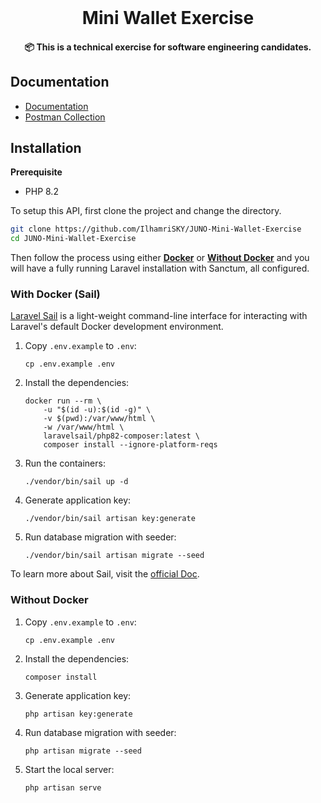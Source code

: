 <br/>

<p align="center">
  <h1 align="center">Mini Wallet Exercise</h1>
  <h4 align="center">📦 This is a technical exercise for software engineering candidates.</h4>

## Documentation

-   [Documentation](https://documenter.getpostman.com/view/1766937/2sA2xh3YNf)
-   [Postman Collection](https://github.com/IlhamriSKY/JUNO-Mini-Wallet-Exercise/blob/main/Mini_Wallet_Exercise.postman_collection.json)

## Installation

**Prerequisite**

-   PHP 8.2

To setup this API, first clone the project and change the directory.

```sh
git clone https://github.com/IlhamriSKY/JUNO-Mini-Wallet-Exercise
cd JUNO-Mini-Wallet-Exercise
```

Then follow the process using either **[Docker](#with-docker-sail)** or **[Without Docker](#without-docker)** and you will have a fully running Laravel installation with Sanctum, all configured.

### With Docker (Sail)

[Laravel Sail](https://github.com/laravel/sail) is a light-weight command-line interface for interacting with Laravel's default Docker development environment.

1. Copy `.env.example` to `.env`:

    ```shell
    cp .env.example .env
    ```

2. Install the dependencies:

    ```shell
    docker run --rm \
        -u "$(id -u):$(id -g)" \
        -v $(pwd):/var/www/html \
        -w /var/www/html \
        laravelsail/php82-composer:latest \
        composer install --ignore-platform-reqs
    ```

3. Run the containers:

    ```shell
    ./vendor/bin/sail up -d
    ```

4. Generate application key:

    ```shell
    ./vendor/bin/sail artisan key:generate
    ```

5. Run database migration with seeder:

    ```shell
    ./vendor/bin/sail artisan migrate --seed
    ```

To learn more about Sail, visit the [official Doc](https://laravel.com/docs/9.x/sail).

### Without Docker

1. Copy `.env.example` to `.env`:

    ```shell
    cp .env.example .env
    ```

2. Install the dependencies:

    ```shell
    composer install
    ```

3. Generate application key:

    ```shell
    php artisan key:generate
    ```

4. Run database migration with seeder:

    ```shell
    php artisan migrate --seed
    ```

5. Start the local server:

    ```shell
    php artisan serve
    ```
